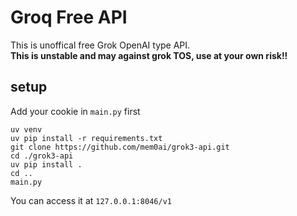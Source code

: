 # Groq Free API
This is unoffical free Grok OpenAI type API.  
**This is unstable and may against grok TOS, use at your own risk!!**
## setup
Add your cookie in `main.py` first  
```
uv venv
uv pip install -r requirements.txt
git clone https://github.com/mem0ai/grok3-api.git
cd ./grok3-api
uv pip install .
cd ..
main.py
```
You can access it at `127.0.0.1:8046/v1`  